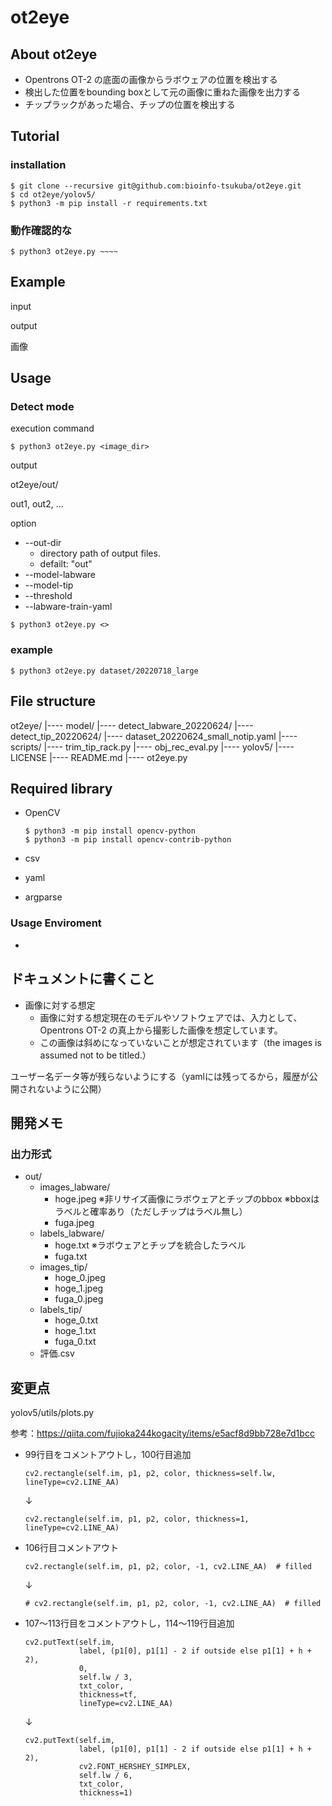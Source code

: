# ot2eye

## About ot2eye

- Opentrons OT-2 の底面の画像からラボウェアの位置を検出する
- 検出した位置をbounding boxとして元の画像に重ねた画像を出力する
- チップラックがあった場合、チップの位置を検出する



## Tutorial

### installation

```
$ git clone --recursive git@github.com:bioinfo-tsukuba/ot2eye.git
$ cd ot2eye/yolov5/
$ python3 -m pip install -r requirements.txt 
```

### 動作確認的な

~~~~
$ python3 ot2eye.py ~~~~
~~~~







## Example

input

output

画像







## Usage

### Detect mode

execution command

~~~~
$ python3 ot2eye.py <image_dir>
~~~~

output

ot2eye/out/

out1, out2, ...

option

- --out-dir
  - directory path of output files.
  - defailt: "out"
- --model-labware
- --model-tip
- --threshold
- --labware-train-yaml

~~~~
$ python3 ot2eye.py <>
~~~~



### example

~~~~
$ python3 ot2eye.py dataset/20220718_large
~~~~







## File structure

ot2eye/
    |---- model/
        |---- detect_labware_20220624/
        |---- detect_tip_20220624/
        |---- dataset_20220624_small_notip.yaml
    |---- scripts/
        |---- trim_tip_rack.py
        |---- obj_rec_eval.py
    |---- yolov5/
    |---- LICENSE
    |---- README.md
    |---- ot2eye.py



## Required library

- OpenCV

  ```
  $ python3 -m pip install opencv-python
  $ python3 -m pip install opencv-contrib-python
  ```

- csv

- yaml

- argparse





### Usage Enviroment

* 



## ドキュメントに書くこと

- 画像に対する想定
  - 画像に対する想定現在のモデルやソフトウェアでは、入力として、Opentrons OT-2 の真上から撮影した画像を想定しています。
  - この画像は斜めになっていないことが想定されています（the images is assumed not to be titled.）



ユーザー名データ等が残らないようにする（yamlには残ってるから，履歴が公開されないように公開）



## 開発メモ

### 出力形式

- out/
  - images_labware/
    - hoge.jpeg
      ※非リサイズ画像にラボウェアとチップのbbox
      ※bboxはラベルと確率あり（ただしチップはラベル無し）
    - fuga.jpeg
  - labels_labware/
    - hoge.txt
      ※ラボウェアとチップを統合したラベル
    - fuga.txt
  - images_tip/
    - hoge_0.jpeg
    - hoge_1.jpeg
    - fuga_0.jpeg
  - labels_tip/
    - hoge_0.txt
    - hoge_1.txt
    - fuga_0.txt
  - 評価.csv





## 変更点

yolov5/utils/plots.py

参考：https://qiita.com/fujioka244kogacity/items/e5acf8d9bb728e7d1bcc

* 99行目をコメントアウトし，100行目追加

  ```
  cv2.rectangle(self.im, p1, p2, color, thickness=self.lw, lineType=cv2.LINE_AA)
  ```

  ↓

  ```
  cv2.rectangle(self.im, p1, p2, color, thickness=1, lineType=cv2.LINE_AA)
  ```

* 106行目コメントアウト

  ```
  cv2.rectangle(self.im, p1, p2, color, -1, cv2.LINE_AA)  # filled
  ```

  ↓

  ```
  # cv2.rectangle(self.im, p1, p2, color, -1, cv2.LINE_AA)  # filled
  ```

* 107〜113行目をコメントアウトし，114〜119行目追加

  ```
  cv2.putText(self.im,
              label, (p1[0], p1[1] - 2 if outside else p1[1] + h + 2),
              0,
              self.lw / 3,
              txt_color,
              thickness=tf,
              lineType=cv2.LINE_AA)
  ```

  ↓

  ```
  cv2.putText(self.im,
              label, (p1[0], p1[1] - 2 if outside else p1[1] + h + 2),
              cv2.FONT_HERSHEY_SIMPLEX,
              self.lw / 6,
              txt_color,
              thickness=1)
  ```

  